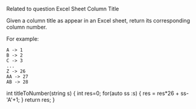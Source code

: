 Related to question Excel Sheet Column Title

Given a column title as appear in an Excel sheet, return its corresponding column number.

For example:

    A -> 1
    B -> 2
    C -> 3
    ...
    Z -> 26
    AA -> 27
    AB -> 28 


int titleToNumber(string s)
{
        int res=0;
        for(auto ss :s)
        {
            res = res*26 + ss-'A'+1;
        }
        return res;
}

